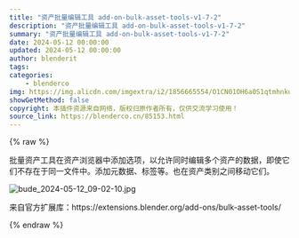 ```yaml
---
title: "资产批量编辑工具 add-on-bulk-asset-tools-v1-7-2"
description: "资产批量编辑工具 add-on-bulk-asset-tools-v1-7-2"
summary: "资产批量编辑工具 add-on-bulk-asset-tools-v1-7-2"
date: 2024-05-12 00:00:00
updated: 2024-05-12 00:00:00
author: blenderit
tags: 
categories:
    - blenderco
img: https://img.alicdn.com/imgextra/i2/1856665554/O1CN01OH6a0S1qtmhnkuKlm_!!1856665554.jpg
showGetMethod: false
copyright: 本插件资源来自网络，版权归原作者所有，仅供交流学习使用！
source_link: https://blenderco.cn/85153.html
---
```


{% raw %}
<p>批量资产工具在资产浏览器中添加选项，以允许同时编辑多个资产的数据，即使它们不存在于同一文件中。添加元数据、标签等。也在资产类别之间移动它们。</p><p><img src="https://img.alicdn.com/imgextra/i2/1856665554/O1CN01OH6a0S1qtmhnkuKlm_!!1856665554.jpg" alt="bude_2024-05-12_09-02-10.jpg"></p><p>来自官方扩展库：https://extensions.blender.org/add-ons/bulk-asset-tools/</p>
<div style="display: none">blenderco</div>
{% endraw %}
